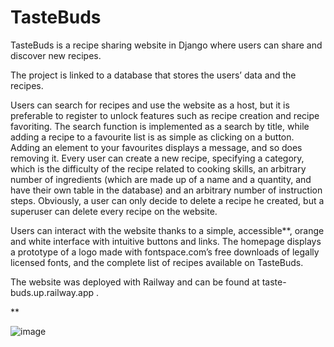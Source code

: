 # TasteBuds
TasteBuds is a recipe sharing website in Django where users can share and discover new recipes. 

The project is linked to a database that stores the users’ data and the recipes. 

Users can search for recipes and use the website as a host, but it is preferable to register to unlock features such as recipe creation and recipe favoriting. The search function is implemented as a search by title, while adding a recipe to a favourite list is as simple as clicking on a button. Adding an element to your favourites displays a message, and so does removing it. Every user can create a new recipe, specifying a category, which is the difficulty of the recipe related to cooking skills, an arbitrary number of ingredients (which are made up of a name and a quantity, and have their own table in the database) and an arbitrary number of instruction steps. Obviously, a user can only decide to delete a recipe he created, but a superuser can delete every recipe on the website. 

Users can interact with the website thanks to a simple, accessible**, orange and white interface with intuitive buttons and links. The homepage displays a prototype of a logo made with fontspace.com’s free downloads of legally licensed fonts, and the complete list of recipes available on TasteBuds.

The website was deployed with Railway and can be found at taste-buds.up.railway.app .


**

![image](https://github.com/chiarag0/djangoProject/assets/71407980/3e6b092f-a219-431a-ba05-6173d5792692)
